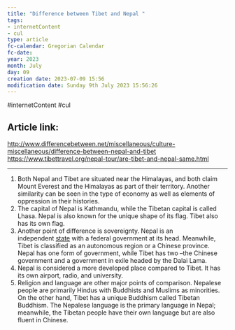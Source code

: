 ```yaml
---
title: "Difference between Tibet and Nepal "
tags:
- internetContent
- cul
type: article
fc-calendar: Gregorian Calendar
fc-date: 
year: 2023
month: July
day: 09
creation date: 2023-07-09 15:56
modification date: Sunday 9th July 2023 15:56:26
---
```


#internetContent  #cul
## Article link:
http://www.differencebetween.net/miscellaneous/culture-miscellaneous/difference-between-nepal-and-tibet
https://www.tibettravel.org/nepal-tour/are-tibet-and-nepal-same.html
_____
1. Both Nepal and Tibet are situated near the Himalayas, and both claim Mount Everest and the Himalayas as part of their territory. Another similarity can be seen in the type of economy as well as elements of oppression in their histories.  
2. The capital of Nepal is Kathmandu, while the Tibetan capital is called Lhasa. Nepal is also known for the unique shape of its flag. Tibet also has its own flag.  
3. Another point of difference is sovereignty. Nepal is an independent [state](http://www.differencebetween.net/miscellaneous/politics/difference-between-state-and-society/) with a federal government at its head. Meanwhile, Tibet is classified as an autonomous region or a Chinese province. Nepal has one form of government, while Tibet has two –the Chinese government and a government in exile headed by the Dalai Lama.  
4. Nepal is considered a more developed place compared to Tibet. It has its own airport, radio, and university.  
5. Religion and language are other major points of comparison. Nepalese people are primarily Hindus with Buddhists and Muslims as minorities. On the other hand, Tibet has a unique Buddhism called Tibetan Buddhism. The Nepalese language is the primary language in Nepal; meanwhile, the Tibetan people have their own language but are also fluent in Chinese.
